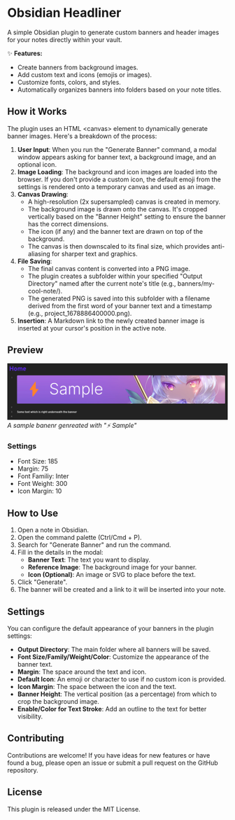 # **Obsidian Headliner**

A simple Obsidian plugin to generate custom banners and header images for your notes directly within your vault.

✨ **Features:**

* Create banners from background images.
* Add custom text and icons (emojis or images).
* Customize fonts, colors, and styles.
* Automatically organizes banners into folders based on your note titles.

## **How it Works**

The plugin uses an HTML \<canvas\> element to dynamically generate banner images. Here's a breakdown of the process:

1. **User Input**: When you run the "Generate Banner" command, a modal window appears asking for banner text, a background image, and an optional icon.
2. **Image Loading**: The background and icon images are loaded into the browser. If you don't provide a custom icon, the default emoji from the settings is rendered onto a temporary canvas and used as an image.
3. **Canvas Drawing**:
   * A high-resolution (2x supersampled) canvas is created in memory.
   * The background image is drawn onto the canvas. It's cropped vertically based on the "Banner Height" setting to ensure the banner has the correct dimensions.
   * The icon (if any) and the banner text are drawn on top of the background.
   * The canvas is then downscaled to its final size, which provides anti-aliasing for sharper text and graphics.
4. **File Saving**:
   * The final canvas content is converted into a PNG image.
   * The plugin creates a subfolder within your specified "Output Directory" named after the current note's title (e.g., banners/my-cool-note/).
   * The generated PNG is saved into this subfolder with a filename derived from the first word of your banner text and a timestamp (e.g., project\_1678886400000.png).
5. **Insertion**: A Markdown link to the newly created banner image is inserted at your cursor's position in the active note.

## **Preview**
![Banner Preview](assets/banner_preview.png)
*A sample banenr genreated with "⚡ Sample"*
### Settings
- Font Size: 185
- Margin: 75
- Font Familiy: Inter
- Font Weight: 300
- Icon Margin: 10

## **How to Use**

1. Open a note in Obsidian.
2. Open the command palette (Ctrl/Cmd \+ P).
3. Search for "Generate Banner" and run the command.
4. Fill in the details in the modal:
   * **Banner Text**: The text you want to display.
   * **Reference Image**: The background image for your banner.
   * **Icon (Optional)**: An image or SVG to place before the text.
5. Click "Generate".
6. The banner will be created and a link to it will be inserted into your note.

## **Settings**

You can configure the default appearance of your banners in the plugin settings:

* **Output Directory**: The main folder where all banners will be saved.
* **Font Size/Family/Weight/Color**: Customize the appearance of the banner text.
* **Margin**: The space around the text and icon.
* **Default Icon**: An emoji or character to use if no custom icon is provided.
* **Icon Margin**: The space between the icon and the text.
* **Banner Height**: The vertical position (as a percentage) from which to crop the background image.
* **Enable/Color for Text Stroke**: Add an outline to the text for better visibility.

## **Contributing**

Contributions are welcome\! If you have ideas for new features or have found a bug, please open an issue or submit a pull request on the GitHub repository.

## **License**

This plugin is released under the MIT License.
